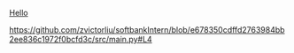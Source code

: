 [Hello](https://github.com/zvictorliu/softbankIntern/blob/e678350cdffd2763984bb2ee836c1972f0bcfd3c/src/main.py#L4)

https://github.com/zvictorliu/softbankIntern/blob/e678350cdffd2763984bb2ee836c1972f0bcfd3c/src/main.py#L4